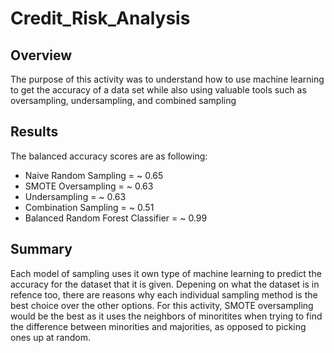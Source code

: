 # Credit_Risk_Analysis
## Overview
The purpose of this activity was to understand how to use machine learning to get the accuracy of a data set while also using valuable tools such as oversampling, undersampling, and combined sampling
## Results
The balanced accuracy scores are as following:
* Naive Random Sampling = ~ 0.65
* SMOTE Oversampling = ~ 0.63
* Undersampling = ~ 0.63
* Combination Sampling = ~ 0.51
* Balanced Random Forest Classifier = ~ 0.99
## Summary
Each model of sampling uses it own type of machine learning to predict the accuracy for the dataset that it is given. Depening on what the dataset is in refence too, there are reasons why each individual sampling method is the best choice over the other options. For this activity, SMOTE oversampling would be the best as it uses the neighbors of minoritites when trying to find the difference between minorities and majorities, as opposed to picking ones up at random.
